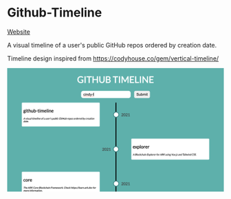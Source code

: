 # Github-Timeline
[Website](https://cl-github-timeline.netlify.app)

A visual timeline of a user's public GitHub repos ordered by creation date. 

Timeline design inspired from https://codyhouse.co/gem/vertical-timeline/

![Screenshot](./screenshot.png?raw=true "Screenshot")
